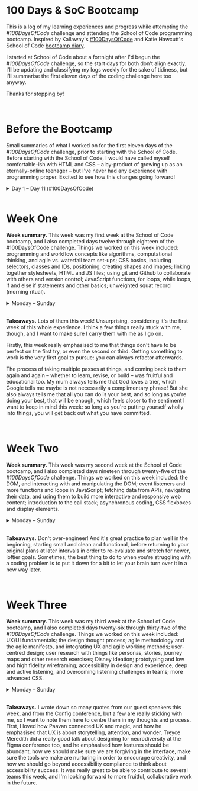 # 100 Days & SoC Bootcamp

This is a log of my learning experiences and progress while attempting the _#100DaysOfCode_ challenge and attending the School of Code programming bootcamp. Inspired by Kallaway's [#100DaysOfCode](https://github.com/kallaway/100-days-of-code) and Katie Hawcutt's School of Code [bootcamp diary](https://github.com/katiehawcutt/100DaysOfCode).

I started at School of Code about a fortnight after I'd begun the _#100DaysOfCode_ challenge, so the start days for both don't align exactly. I'll be updating and classifying my logs weekly for the sake of tidiness, but I'll summarise the first eleven days of the coding challenge here too anyway.

Thanks for stopping by!

<br />

# Before the Bootcamp

Small summaries of what I worked on for the first eleven days of the _#100DaysOfCode_ challenge, prior to starting with the School of Code. Before starting with the School of Code, I would have called myself comfortable-ish with HTML and CSS – a by-product of growing up as an eternally-online teenager – but I've never had any experience with programming proper. Excited to see how this changes going forward!

<details>
<summary>Day 1 – Day 11 (#100DaysOfCode)</summary>
<br />

**Day 1.** I put together all the HTML for the Technical Documentation Page project with the freeCodeCamp, which is part of the projects you have to complete for their Responsive Web Design certificate. I got the page to pass all of the required tests, so work on making it not quite as hideous with CSS begins tomorrow!

**Day 2.** I added all of the CSS to the Technical Documentation Page for the freeCodeCamp certification and successfully submitted it. Then, I began working on putting together the HTML for the Portfolio Page project for the same certification. Only one left, and then the certificate's done!

**Day 3.** Carried on putting together the HTML for the Portfolio Page project and tidied up the CSS a little bit, sorting out all of the grids and the colour scheme.

**Day 4.** I finished putting together the HTML and the CSS for the Portfolio Page, and it's not perfect, but it passes all the tests and I'm happy with it for now. Which means the Responsive Web Design certificate is finally complete! Going to spend some more time going over the CSS and making things a little neater, before starting the JavaScript module tomorrow.

**Day 5.** Began working through the basic JavaScript module and exercises on freeCodeCamp today! I've only worked with JavaScript a tiny little bit before now, while I was making some event listeners and buttons in my SheCodes Basic final project, so it's all very new. Clicked a wrong back button on the browser and lost all my progress, so had to everything today twice over, but I guess if nothing else it was inbuilt revision time.

**Day 6.** Worked through more of the basic JavaScript module with freeCodeCamp, just hit the bit on arrays!

**Day 7.** Still working through the basic JavaScript module, about halfway through the first one now.

**Day 8.** Still working through the basic JavaScript module, got up to Else If statements.

**Day 9.** Still working through the basic JavaScript module, almost very nearly finished.

**Day 10.** Split today between doing a bit of work on the JavaScript module, and reading a little bit around UI & UX.

**Day 11.** Updated some bits and bobs on GitHub to clean it up, refreshed some CSS projects, and reviewed some git learning materials. Otherwise, taking it easy before the bootcamp begins tomorrow. Excited! Nervous! Still doing it anyway!

</details>

<br />

# Week One

**Week summary.** This week was my first week at the School of Code bootcamp, and I also completed days twelve through eighteen of the #100DaysOfCode challenge. Things we worked on this week included: programming and workflow concepts like algorithms, computational thinking, and agile vs. waterfall team set-ups; CSS basics, including selectors, classes and IDs, positioning, creating shapes and images; linking together stylesheets, HTML and JS files; using git and Github to collaborate with others and version control; JavaScript functions, for loops, while loops, if and else if statements and other basics; unweighted squat record (morning ritual).

<details>
<summary>Monday – Sunday</summary>
<br />

**Monday (Day 12).** First day of class! Had some introductions to the curriculum, and basic tenets of agile team flow and computational thinking. I also met my pair programmer for the week, and we spent some time doing some CSS games and exercises to get used to pair programming. It was a fun and a very new experience compared to how I've usually coded before (hunched over a CSS stylesheet in my room, furiously scowling while I'm trying to get a website to stop looking quite so ugly). Another thing that felt new but also really energising was the fact that the bootcamp really is a community, both of current students, alumni, mentors, and lots of other folks. It was great to meet some of the larger team, and to get to know other people in the same boat as myself.

Outside of the things we went over at SoC today, I decided to pause on the freeCodeCamp JavaScript module for a bit, just until we hit that part of the course, so I don't get my wires crossed. Really great first day, though!

**Tuesday (Day 13).** Spent some time getting used to using git, GitHub, and editing CSS and HTML with stylesheets. We learned about computational thinking some more, and how to break down webpages into their design elements so that we could reverse-engineer how they were coded. Me and my programming partner then put together a mini playscript by pushing and pulling an .md back and forth over GitHub, and practiced building a koala together out of CSS.

Using what we’d learned from the day's presentations, we took the thumbnail we were given of how the koala was meant to look, and broke him down into his design elements, making notes on what different bits of the HTML and what CSS properties and functionalities could be used to build him. We put together the shape code we needed first for the building blocks of the koala’s face, and then added the colours in.

Git and GitHub were a bit challenging at first, but the more you practice, the easier they become. My main downfall is accidentally cloning repos down into the last directory I was previously working in. Hoping that becomes muscle memory and I stop doing it so much soon!

**Wednesday (Day 14).** Looking back at my daily tweet for today's entry about my _#100DaysOfCode_ progress, and all it says is 'JavaScript more like JavaRIP'. Luckily, my actual diary has a bit more detail to it. We got started learning JavaScript, and tried building a few functions and a password checker. We got the first half of it to work - if a correct password is entered - but not if an incorrect password is entered. The loop kept cutting out halfway through.

I spent a good bit of the evening trying to figure it out, but I'm trying to be mindful of something Chris Meah said on our first day. We're trying to build habits that will sustain us through a whole career. It is not worth burning out while learning code, and honestly, presenteeist exhaustion is only a net detrimental in all aspects. So! I stopped working on it and did some crocheting instead. I also sent an email reaching out to my in-industry mentor to set up our first meeting today, so will be able to report back on that soon!

**Thursday (Day 15).** Carried on playing with the password checker and made some progress, and set up the meeting officially with my mentor for Friday after class! Me and my programming partner also did some more challenges today working with arrays and objects, and managed to get through all our set tasks for our workshops before time ran out, which we were proud of! We also both felt a lot more comfortable with git and GitHub, using the command line and the terminal, and VSC. Little things, maybe, but having that progress in this short timeframe feels good and solid.

We got the CSS koala from the other day to look right with set px values – we've been working on him on-off through the week – but when we tried to make him reactive today in our out-of-class time, he tragically lost his various eyeballs and ears and noses and such to all four corners of the viewport. Learning doesn't come without trials, but fixing him up will be a weekend job!

**Friday (Day 16).** First hackathon ever! Our goal was to build a rock-paper-scissors game in JavaScript, which was a bit fast-and-loose, but it worked, which is what matters! Excited to carry on perfecting it at the weekend. Had a lot of fun with my programming partner and I think we learned a lot, both technically about JS, as well as more broadly about how to work as a team building a technical project to a deadline. At the end of the day, we presented our progress back to a small group of other teams, and being able to look at other people’s code, talk about our different processes, and see first-hand how creative an endeavour coding can be was really interesting and useful. I also had my introductory meeting with my in-industry mentor! It was really interesting to hear about his journey and experiences, and I'm looking forward to chatting again next week.

This week is going to be a long weekend – Bank Holiday – so we've got a good bit of recap work to do, but I think I'm going to have another crack at the JavaScript freeCodeCamp module if I have some spare time. If nothing else, it'll be good revision over basics.

Overall, the first week at the School of Code was exhausting, but very productive. I really love learning, and it's really exciting to get stuck into something totally new. Looking forward to next week!

**Saturday (Day 17).** Did lots of coding today, putting together working functions from workshops I didn't finish in the week and wrapping them all up. Also polished off a fork of our rock-paper-scissors game in JS, adding in username and score tracking variables! Also very nearly finished building that password authenticator I was struggling with earlier in the week. It's been giving me untold grief and woe, boundless aggravation and tears etc. and such, but once this last loop is fixed, it's all over for that authenticator.

**Sunday (Day 18).** Wrapped up the authenticator! The koala is saved! Also signed up to Codewars, and finished up some last little projects I wanted to revise from in the week.

</details>

<br />

**Takeaways.** Lots of them this week! Unsurprising, considering it's the first week of this whole experience. I think a few things really stuck with me, though, and I want to make sure I carry them with me as I go on.

Firstly, this week really emphasised to me that things don't have to be perfect on the first try, or even the second or third. Getting something to work is the very first goal to pursue: you can always refactor afterwards.

The process of taking multiple passes at things, and coming back to them again and again – whether to learn, revise, or build – was fruitful and educational too. My mum always tells me that God loves a trier, which Google tells me maybe is not necessarily a complimentary phrase! But she also always tells me that all you can do is your best, and so long as you're doing your best, that will be enough, which feels closer to the sentiment I want to keep in mind this week: so long as you're putting yourself wholly into things, you will get back out what you have committed.

<br />

# Week Two

**Week summary.** This week was my second week at the School of Code bootcamp, and I also completed days nineteen through twenty-five of the _#100DaysOfCode_ challenge. Things we worked on this week included: the DOM, and interacting with and manipulating the DOM; event listeners and more functions and loops in JavaScript; fetching data from APIs, navigating their data, and using them to build more interactive and responsive web content; introduction to the call stack; asynchronous coding, CSS flexboxes and display elements.

<details>
<summary>Monday – Sunday</summary>
<br />

**Monday (Day 19).** Bank Holiday, so no SoC today! Carried on going over workshops from earlier, though, worked on some for loops and arrays for a bit to cement my learning, and I did a few levels on Codewars. Took it easier, though, today: did some gardening! Turnips are looking grand! Radishes are looking dire! Such is life!

**Tuesday (Day 20).** New weekly pair programmer today! In the morning, we had a great talk today from some SoC alumni who now work at Wise, including the same Katie Hawcutt whose GitHub learning diary inspired this one! Getting their insight and reflections was really useful, and it was interesting to see how broadly they'd diversified after gradutating, even within the same company.

Otherwise, class was focused on learning about the DOM, and working with event listeners and loops some more to incorporate the DOM into our current experience with JavaScript. Did a lot of post-bootcamp work on the day's workshops to try and get to grips with it all, which did not happen first time around, but it is what it is. The first day learning something new is never the day you are totally comfortable with it.

Connected with some other bootcampers outside of classes too, to chat about how things are going and other bits and bobs. One thing I really do like about SoC is how diverse the bootcamp is, and how the community is made of people from all walks of life, pursuing a common goal together.

**Wednesday (Day 21).** Found out what an API is today, and used one for the very first time! Me and my programming partner built a quote generator using the Kanye API, and got some more practice with JavaScript functions to interact with APIs and to store data. We also had an introduction to the call stack, and using the DOM to manipulate HTML and CSS.

After yesterday – which, in all honesty, was a challenging day – it felt like a real win when me and my programming partner got up to speed with the day's workshops and stretch tasks pretty quickly. Pride comes before the fall, of course, but I'm really proud of the team today nonetheless!

**Thursday (Day 22).** My instinct was right, hilariously and tragically – another tough one! We had a workshop where we had to try and do a virtual space-themed escape room, using fetch requests with APIs to call for and send back information about some rocket ship launch codes.

What held us up wasn't a technical challenge at all, in the end, but we were trying to over-solve a problem that did not need solving. We tried for a good while to display the information from our API in various onscreen formats, none of which was necessary – we just needed to fetch the data (which we actually had done in a comically short amount of time at the beginning of the workshop, incidentally) and read it manually in the console. On the plus side, learning not to over-solve problems is a lesson best learned earlier rather than later, at least! (And it was a little funny when one of the coaches pointed our needless extra work out.)

Tomorrow is the hackathon, and I'm a bit nervous for it this week, but you just have to take every day as it comes. I finished some bits of code that had seemed really troublesome at the beginning of the week today in my spare time, so if nothing else, I know things are sinking in.

I also started an extra project that I’m going to try and work on in my spare time. It’s a refactored version of last week's rock-paper-scissors, except it’s going to be run through events and the DOM instead of just through the console and alerts and prompts that we were building with previously. Funny to think back on how much you can learn even in the shortest timeframe.

**Friday (Day 23).** Hackathon Friday!

The challenge today was, very broadly, to build a project with some APIs using fetch requests, using a couple of different APIs suggested by SoC.

A very non-specific target, so! We started with Plan 1.0. We decided that the core of whatever we built should use at least one example of every new thing we'd learnt or worked on the past week: event listeners, loops that interact with the DOM and visuals of the webpage, using asynchronous code to fetch and navigate data, and potentially the setTimeout and setInterval functions.

After we knew we wanted to use these specific elements, we moved onto Plan 1.1. Thinking about MVPs and agile working, we decided to start off by building a basic webpage that took input from one button to begin with, and generated a profile of a pokemon from the PokeAPI. After we got all of that together and working, we then moved on to implementing more features and slightly more complex code, writing up new mini-plans and stretch goals as we went, and keeping a note at the bottom of our code of refactoring ideas and helpful things we learned in the process of building.

Our ultimate project ended up being a 'guess that pokemon' game. The computer would generate a random pokemon profile by pulling from the PokeAPI. We disguised some of the data we'd stored in onscreen variables from the user's view, so they would have to try and guess what pokemon profile had been generated based on limited information. If they guessed right, the full profile and a congratulation message would be revealed, and if not, they would receive the failure message instead. My teammate wanted to work on their CSS knowledge, so they added some cool styling features to the first iteration of the final product, and I learned a lot in fixing one of our JavaScript issues while they were hard at work. We did a short presentation back to a smaller group of thirty people about our progress and work at the end of the day, and it was really nice to show what we'd accomplished, what we'd hope to accomplish with more time, where some of our challenges had been, and then to compare that with the other teams and their experiences.

We didn't reach all our stretch goals on the day, but we made a lot of progress from where we first started. I'm really proud of what we built, and I think a real strength of our team – and a working habit I'm going to take away from this week – is the process of methodical but adaptable planning and progress review.

I also had another chat with my mentor after class, and got some really good advice on a few questions I'd been mulling over in the week, and some interesting resource pointers. It was a pretty long day, but I wanted to get through some work and was feeling pretty energised after the hackathon, so I also got through the weekend’s recap tasks in the evening.

**Saturday (Day 24).** Finished off the bonus tasks for the weekend recap tasks! Built a to-do list maker and organiser with JavaScript! Got some gardening done and planted some baby spinach and kale and parsley! Watched a few videos on flexbox! Spent most of the evening typing up this whole document up until today's date! README.ception!

**Sunday (Day 25).** Woke up early and spent the first part of the morning converting last week's rock-paper-scissors game from being console-based only to being interactive with the DOM and displaying on the webpage. Haven't done any styling yet, but I've got some ideas noted down that I'm going to try out later or next week.

</details>

<br />

**Takeaways.** Don't over-engineer! And it's great practice to plan well in the beginning, starting small and clean and functional, before returning to your original plans at later intervals in order to re-evaluate and stretch for newer, loftier goals. Sometimes, the best thing to do to when you're struggling with a coding problem is to put it down for a bit to let your brain turn over it in a new way later.

<br />

# Week Three

**Week summary.** This week was my third week at the School of Code bootcamp, and I also completed days twenty-six through thirty-two of the _#100DaysOfCode_ challenge. Things we worked on this week included: UX/UI fundamentals; the design thought process; agile methodology and the agile manifesto, and integrating UX and agile working methods; user-centred design; user research with things like personas, stories, journey maps and other research exercises; Disney ideation; prototyping and low and high fidelity wireframing; accessibility in design and experience; deep and active listening, and overcoming listening challenges in teams; more advanced CSS.

<details>
<summary>Monday – Sunday</summary>
<br />

**Monday (Day 26).** It’s UX/UI week!

This morning was mostly a talk by Paaven Buddhdev, about ‘Do U(X) Believe in Magic?’ It was really cool and insightful to hear about his journey into his role, and the experience of working as a UX/UI designer and consultant. I also met my programming partner for the week, and we went through some presentations with Liz about agile working, the history of agile working, and different ways of working with agile thinking at their heart. To close the day, we did our feedback for last week, and we also played a game called cantunsee.space, which was meant to show us about the small details that can impact a piece of UI design, and how they all come together to make or break a whole.

We didn't get any JavaScript or too much CSS done during hours today, so I did a few hours' work after class finished, and worked on fine-tuning the rock-paper-scissors game that I started editing last week.

**Tuesday (Day 27).** Had a really great talk today from Adam Fairholm and Javaid Karim at Nester about how their UX/UI process has been for developing their investment app, and how to balance the needs of the user and customer against the needs of the business (considering the FCA, legal requirements, etc.)

I also attended a great talk at Config about ‘Designing for Neurodiversity’ by Treyce Meredith, and how we can centre success and abundance in our design, and not just the compliance of access.

Otherwise, we did some workshops on Disney ideation and user testing in order to refine user personas, user stories, and build and design a product in an agile way. Then, we did a CSS workshop where we learned how to use CSS variables and how to set toggle variables, for things like dark modes etc.

Really enjoying UX/UI week! I want to make sure all the recent coding experience sticks in my mind though while we're focusing more on design thinking. So, this morning, I got up early and cleaned up some of the CSS and the JavaScript for the rock-paper-scissors game.

**Wednesday (Day 28).** Today, we had a talk from Luke with Immediate Media - the people who did the website coding for the Radio Times and BBC Good Foods - and heard about his journey, as well as how he hires and works as the company’s lead UI developer! We also learned about user interfaces, wire-framing, and got to use some user interfacing tools to create a mock-up of our projects we were working on yesterday. We learned a bit more about keeping your CSS files tidy, and we did a little bit of reading in the docs.

Outside of class, I also got my dark mode toggle on my rock-paper-scissors game to work, and so once I’ve coded some aesthetics onto the actual button itself, I’m going to leave that one alone for a bit and start building a new project!

**Thursday (Day 29).** A long day! Had our usual mindset session with Joe, which, this week, was about learning how to listen deeply and actively in order to overcome moments of friction in a team.

Then, we had a talk from an ex-bootcamper, Olivia Winteringham, who is now a UX/UI designer at Santander! Apparently, she doesn’t do that much coding at all in her job, but it’s very social, and there’s a lot of interaction with customers, users, stakeholders, other teams, things like that. It was really interesting to hear about her journey, and how the experience of working in UX/UI can still be creative, but maybe not in the way that you’d first think. More about creative problem-solving, than necessarily having to be great at illustration.

Then, we learned a bit about ordering CSS and using flexbox some more with Helena. The coaches alluded to media queries, but didn’t go into them. I’m already a bit familiar, but more experience would be nice, so maybe I’ll look into it at the weekend for a refresher.

And, finally, in the afternoon me and my pair programmer this week got together with another team to build a user journey map for an imaginary app - a competitor to Expedia and Kayak - and then presented what we’d worked on and learned back to one of the coding coaches and a group of about thirty other people.

Went well, and I think our team came off really polished! Glad I could help us present in a clean, collated way. I’d like to get quicker at talking, but I think since I finished my MSc, my presentation, planning and teamwork skills have definitely levelled up, and presenting in front of people doesn't generally feel daunting anymore. I'm sure that will change when we do the big presentations at the end of the course! But I'm hoping that getting all this practice in now, and sticking to my process – making sure I've got a short, solid plan, and I know my key points – puts me in good stead.

But yeah! Hackathon tomorrow! It’s going to be based around making a fake landing page for a website that me and and my partner ideated today. Looking forward to it!

**Friday (Day 30).** Hackathon Friday once again!

A very UX/UI centred day today. It was our job to take some ideas we had for a landing page, and then put them through the design thinking wringer. The emphasis was less on getting to complete the code, and more about user research, and using that research to centre our approach to the project at hand. It was very interesting, and I loved the combination of methodical approach with creative problem-solving!

Ultimately, our team didn’t get into the CSS and HTML, but it wasn't the focus of the task, and besides, we got very close! We got to planning out our high fidelity wireframes and looking at palettes and mood associations with typography, and I think we really did well.

After class, I had my usual Friday chat with my mentor. Another really interesting talk that I really enjoyed. We talked about the ecological impact of coding and software development, and how companies do - or do not - do their part to try and mitigate it, as well as levels of personal responsibility for coding in a green way. We also talked about his preference for back-end work, and about the mechanics of how game code is written, and how the IDE differs in game programming, compared to regular IDEs.

This weekend’s recap task is to begin planning a portfolio, so that’s what I’m going to do today! And tomorrow too probably, but I want to at least get through a bit of work this evening.

Really loved the week. Apprehensive but excited to try server-side programming next week. Took a long time to install nvm, but hopefully that was the first and last nightmare on this auspicious (or not) day!

**Saturday (Day 31).** Spent all day on my planning and wireframes for the portfolio website! I think I probably could've put less effort into it, for the sake of passing the task, but I really want to finish this project and have it be version 1.0 of my portfolio for the end of the course. So, I put the hours in! Tragically, I missed seeing out historic performance in the Eurovision live, and I kind of do regret doing so much work today. There's a big family thing on Sunday, though, so I guess it's like Liz always says: trade-offs for everything. You can't fit it all in! But you can do your best!

**Sunday (Day 32).** Finished the high-fidelity wireframes for the first draft of my portfolio. I'm going to put them in a repo on my GitHub by themselves once I've coded a first-draft of the CSS, HTML and JS, but [here's a sneak peek](https://www.figma.com/proto/VjKqj0v019CX4fdlSRjErL/W3-Hifi-Wireframe?node-id=9%3A63&scaling=scale-down&page-id=0%3A1&starting-point-node-id=9%3A63). I'm going to do a little bit more work on another JavaScript project – the cat treat randomiser my sister asked me to make – and then I'm going to relax for the evening. Back-end work starts tomorrow, got to make sure I'm rested!

</details>

<br />

**Takeaways.** I wrote down so many quotes from our guest speakers this week, and from the Config conference, but a few are really sticking with me, so I want to note them here to centre them in my thoughts and process. First, I loved how Paavan connected UX and magic, and how he emphasised that UX is about storytelling, attention, and wonder. Treyce Meredith did a really good talk about designing for neurodiversity at the Figma conference too, and he emphasised how features should be abundant, how we should make sure we are forgiving in the interface, make sure the tools we make are nurturing in order to encourage creativity, and how we should go beyond accessibility compliance to think about accessibility success. It was really great to be able to contribute to several teams this week, and I'm looking forward to more fruitful, collaborative work in the future.

<br />
